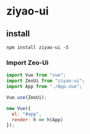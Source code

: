 # ziyao-ui

## install

```
npm install ziyao-ui -S
```

### Import Zeo-Ui

```javascript
import Vue from "vue";
import ZeoUi from "ziyao-ui";
import App from "./App.vue";

Vue.use(ZeoUi);

new Vue({
  el: "#app",
  render: h => h(App)
});
```
